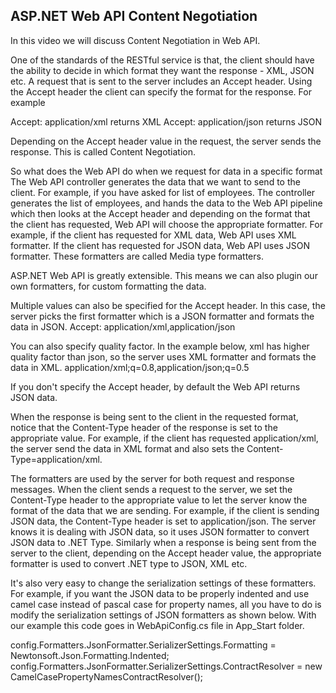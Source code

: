 ## ASP.NET Web API Content Negotiation 

In this video we will discuss Content Negotiation in Web API. 

One of the standards of the RESTful service is that, the client should have the ability to decide in which format they want the response - XML, JSON etc. A request that is sent to the server includes an Accept header. Using the Accept header the client can specify the format for the response. For example

Accept: application/xml returns XML
Accept: application/json returns JSON

Depending on the Accept header value in the request, the server sends the response. This is called Content Negotiation. 

So what does the Web API do when we request for data in a specific format
The Web API controller generates the data that we want to send to the client. For example, if you have asked for list of employees. The controller generates the list of employees, and hands the data to the Web API pipeline which then looks at the Accept header and depending on the format that the client has requested, Web API will choose the appropriate formatter. For example, if the client has requested for XML data, Web API uses XML formatter. If the client has requested for JSON data, Web API uses JSON formatter. These formatters are called Media type formatters.

ASP.NET Web API is greatly extensible. This means we can also plugin our own formatters, for custom formatting the data.

Multiple values can also be specified for the Accept header. In this case, the server picks the first formatter which is a JSON formatter and formats the data in JSON.
Accept: application/xml,application/json

You can also specify quality factor. In the example below, xml has higher quality factor than json, so the server uses XML formatter and formats the data in XML.
application/xml;q=0.8,application/json;q=0.5

If you don't specify the Accept header, by default the Web API returns JSON data.

When the response is being sent to the client in the requested format, notice that the Content-Type header of the response is set to the appropriate value. For example, if the client has requested application/xml, the server send the data in XML format and also sets the Content-Type=application/xml.

The formatters are used by the server for both request and response messages. When the client sends a request to the server, we set the Content-Type header to the appropriate value to let the server know the format of the data that we are sending. For example, if the client is sending JSON data, the Content-Type header is set to application/json. The server knows it is dealing with JSON data, so it uses JSON formatter to convert JSON data to .NET Type. Similarly when a response is being sent from the server to the client, depending on the Accept header value, the appropriate formatter is used to convert .NET type to JSON, XML etc.

It's also very easy to change the serialization settings of these formatters. For example, if you want the JSON data to be properly indented and use camel case instead of pascal case for property names, all you have to do is modify the serialization settings of JSON formatters as shown below. With our example this code goes in WebApiConfig.cs file in App_Start folder.

config.Formatters.JsonFormatter.SerializerSettings.Formatting =
                            Newtonsoft.Json.Formatting.Indented;
config.Formatters.JsonFormatter.SerializerSettings.ContractResolver =
    new CamelCasePropertyNamesContractResolver();
